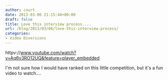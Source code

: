 ```yaml
---
author: court
date: 2013-03-06 21:15:44+00:00
draft: false
title: Love this interview process....
url: /blog/2013/03/06/love-this-interview-process/
categories:
- Video Diversions
---
```


httpv://www.youtube.com/watch?v=Aq6y3RO12UQ&feature=player_embedded



I'm not sure how I would have ranked on this little competition, but it's a fun video to watch....
